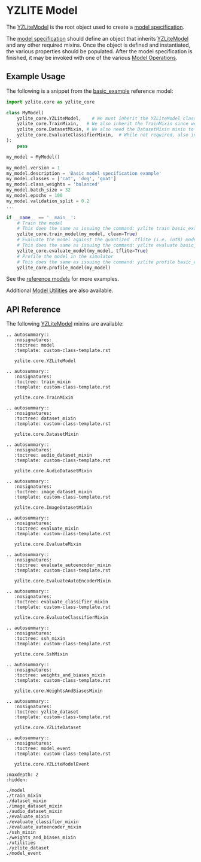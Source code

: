 # YZLITE Model

The [YZLiteModel](yzlite.core.YZLiteModel) is the root object used to create a [model specification](../../guides/model_specification.md).

The [model specification](../../guides/model_specification.md) should define an object that inherits [YZLiteModel](yzlite.core.YZLiteModel)
and any other required mixins. Once the object is defined and instantiated, the various properties should be populated.
After the model specification is finished, it may be invoked with one of the various [Model Operations](../operations/index.md).

## Example Usage

The following is a snippet from the [basic_example](https://github.com/ReRAM-Labs/yzlite/docs/python_api/models/examples/basic_example.html) reference model:

```python
import yzlite.core as yzlite_core

class MyModel(
    yzlite_core.YZLiteModel,    # We must inherit the YZLiteModel class
    yzlite_core.TrainMixin,   # We also inherit the TrainMixin since we want to train this model
    yzlite_core.DatasetMixin, # We also need the DatasetMixin mixin to provide the relevant dataset properties
    yzlite_core.EvaluateClassifierMixin,  # While not required, also inherit EvaluateClassifierMixin to help will generating evaluation for our classification model
):
    pass

my_model = MyModel()

my_model.version = 1
my_model.description = 'Basic model specification example'
my_model.classes = ['cat', 'dog', 'goat']
my_model.class_weights = 'balanced'
my_model.batch_size = 32
my_model.epochs = 100
my_model.validation_split = 0.2
...

if __name__ == '__main__':
    # Train the model
    # This does the same as issuing the command: yzlite train basic_example
    yzlite_core.train_model(my_model, clean=True)
    # Evaluate the model against the quantized .tflite (i.e. int8) model
    # This does the same as issuing the command: yzlite evaluate basic_example --tflite
    yzlite_core.evaluate_model(my_model, tflite=True)
    # Profile the model in the simulator
    # This does the same as issuing the command: yzlite profile basic_example
    yzlite_core.profile_model(my_model)

```

See the [reference models](https://github.com/ReRAM-Labs/yzlite/docs/python_api/models/index.html) for more examples.

Additional [Model Utilities](https://github.com/ReRAM-Labs/yzlite/docs/python_api/yzlite_model/utilities.html) are also available.

## API Reference

The following [YZLiteModel](yzlite.core.YZLiteModel) mixins are available:

```{eval-rst}
.. autosummary::
   :nosignatures:
   :toctree: model
   :template: custom-class-template.rst

   yzlite.core.YZLiteModel

.. autosummary::
   :nosignatures:
   :toctree: train_mixin
   :template: custom-class-template.rst

   yzlite.core.TrainMixin

.. autosummary::
   :nosignatures:
   :toctree: dataset_mixin
   :template: custom-class-template.rst

   yzlite.core.DatasetMixin

.. autosummary::
   :nosignatures:
   :toctree: audio_dataset_mixin
   :template: custom-class-template.rst

   yzlite.core.AudioDatasetMixin

.. autosummary::
   :nosignatures:
   :toctree: image_dataset_mixin
   :template: custom-class-template.rst

   yzlite.core.ImageDatasetMixin

.. autosummary::
   :nosignatures:
   :toctree: evaluate_mixin
   :template: custom-class-template.rst

   yzlite.core.EvaluateMixin

.. autosummary::
   :nosignatures:
   :toctree: evaluate_autoencoder_mixin
   :template: custom-class-template.rst

   yzlite.core.EvaluateAutoEncoderMixin

.. autosummary::
   :nosignatures:
   :toctree: evaluate_classifier_mixin
   :template: custom-class-template.rst

   yzlite.core.EvaluateClassifierMixin

.. autosummary::
   :nosignatures:
   :toctree: ssh_mixin
   :template: custom-class-template.rst

   yzlite.core.SshMixin

.. autosummary::
   :nosignatures:
   :toctree: weights_and_biases_mixin
   :template: custom-class-template.rst

   yzlite.core.WeightsAndBiasesMixin

.. autosummary::
   :nosignatures:
   :toctree: yzlite_dataset
   :template: custom-class-template.rst

   yzlite.core.YZLiteDataset

.. autosummary::
   :nosignatures:
   :toctree: model_event
   :template: custom-class-template.rst

   yzlite.core.YZLiteModelEvent

```

```{toctree}
:maxdepth: 2
:hidden:

./model
./train_mixin
./dataset_mixin
./image_dataset_mixin
./audio_dataset_mixin
./evaluate_mixin
./evaluate_classifier_mixin
./evaluate_autoencoder_mixin
./ssh_mixin
./weights_and_biases_mixin
./utilities
./yzlite_dataset
./model_event
```

